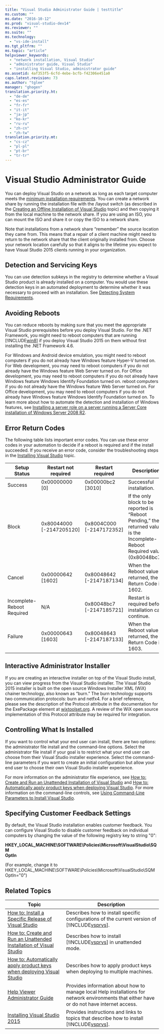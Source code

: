 ```yaml
---
title: "Visual Studio Administrator Guide | testtitle"
ms.custom: ""
ms.date: "2016-10-12"
ms.prod: "visual-studio-dev14"
ms.reviewer: ""
ms.suite: ""
ms.technology: 
  - "vs-ide-install"
ms.tgt_pltfrm: ""
ms.topic: "article"
helpviewer_keywords: 
  - "network installation, Visual Studio"
  - "administrator guide, Visual Studio"
  - "installing Visual Studio, administrator guide"
ms.assetid: 4af353f5-6cfd-4ebe-bcfb-f42306e451a0
caps.latest.revision: 73
ms.author: "tglee"
manager: "ghogen"
translation.priority.ht: 
  - "de-de"
  - "es-es"
  - "fr-fr"
  - "it-it"
  - "ja-jp"
  - "ko-kr"
  - "ru-ru"
  - "zh-cn"
  - "zh-tw"
translation.priority.mt: 
  - "cs-cz"
  - "pl-pl"
  - "pt-br"
  - "tr-tr"
---
```

# Visual Studio Administrator Guide
You can deploy Visual Studio on a network as long as each target computer meets the [minimum installation requirements](http://www.microsoft.com/visualstudio/eng/products/2013-editions). You can create a network share by running the installation file with the /layout switch (as described in the [Creating an Offline Installation of Visual Studio](../install/creating-an-offline-installation-of-visual-studio.md) topic) and then copying it from the local machine to the network share. If you are using an ISO, you can mount the ISO and share it or copy the ISO to a network share.  
  
 Note that installations from a network share “remember” the source location they came from. This means that a repair of a client machine might need to return to the network share that the client originally installed from. Choose your network location carefully so that it aligns to the lifetime you expect to have Visual Studio 2015 clients running in your organization.  
  
## Detection and Servicing Keys  
 You can use detection subkeys in the registry to determine whether a Visual Studio product is already installed on a computer. You would use these detection keys in an automated deployment to determine whether it was necessary to proceed with an installation.  See [Detecting System Requirements](../extensibility-internals/detecting-system-requirements.md).  
  
## Avoiding Reboots  
 You can reduce reboots by making sure that you meet the appropriate Visual Studio prerequisites before you deploy Visual Studio. For the .NET Framework, you might need to reboot computers that are running [!INCLUDE[win8](../code-quality/includes/win8_md.md)] if you deploy Visual Studio 2015 on them without first installing the .NET Framework 4.6.  
  
 For Windows and Android device emulation, you might need to reboot computers if you do not already have Windows feature Hyper-V turned on. For Web development, you may need to reboot computers if you do not already have the Windows feature Web Server turned on. For Office development, you may need to reboot computers if you do not already have Windows feature Windows Identify Foundation turned on. reboot computers if you do not already have the Windows feature Web Server turned on. For Office development, you may need to reboot computers if you do not already have Windows feature Windows Identify Foundation turned on. To learn more about how to automate the detection and installation of Windows features, see [Installing a server role on a server running a Server Core installation of Windows Server 2008 R2](https://technet.microsoft.com/library/ee441260(v=ws.10).aspx).  
  
## Error Return Codes  
 The following table lists important error codes. You can use these error codes in your automation to decide if a reboot is required and if the install succeeded. If you receive an error code, consider the troubleshooting steps in the [Installing Visual Studio](../install/installing-visual-studio-2015.md#installing) topic.  
  
|Setup Status|Restart not required|Restart required|Description|  
|------------------|--------------------------|----------------------|-----------------|  
|Success|0x00000000 [0]|0x00000bc2 [3010]|Successful installation.|  
|Block|0x80044000 [-2147205120]|0x8004C000 [-2147172352]|If the only block to be reported is “Reboot Pending,” the returned value is the Incomplete-Reboot Required value (0x80048bc7).|  
|Cancel|0x00000642 [1602]|0x80048642 [-2147187134]|When the Reboot value is returned, the Return Code is 1602.|  
|Incomplete-Reboot Required|N/A|0x80048bc7 [-2147185721]|Restart is required before installation can continue.|  
|Failure|0x00000643 [1603]|0x80048643 [-2147187133]|When the Reboot value is returned, the Return Code is 1603.|  
  
## Interactive Administrator Installer  
 If you are creating an interactive installer on top of the Visual Studio install, you can view progress from the Visual Studio installer. The Visual Studio 2015 installer is built on the open source Windows Installer XML (WiX) chainer technology, also known as “burn.” The burn technology supports two communication protocols: burn and netfx4. For a brief reference, please see the description of the Protocol attribute in the documentation for the ExePackage element at [wixtoolset.org](http://wixtoolset.org/). A review of the WiX open source implementation of this Protocol attribute may be required for integration.  
  
## Controlling What Is Installed  
 If you want to control what your end user can install, there are two options: the administrator file install and the command-line options. Select the administrator file install if your goal is to restrict what your end user can choose from their Visual Studio installer experience. Select the command-line parameters if you want to create an initial configuration but allow your end user to choose their own Visual Studio installer experience.  
  
 For more information on the administrator file experience, see [How to: Create and Run an Unattended Installation of Visual Studio](../install/how-to--create-and-run-an-unattended-installation-of-visual-studio.md) and [How to: Automatically apply product keys when deploying Visual Studio](../install/how-to--automatically-apply-product-keys-when-deploying-visual-studio.md).  For more information on the command-line controls, see [Using Command-Line Parameters to Install Visual Studio](../install/using-command-line-parameters-to-install-visual-studio.md).  
  
## Specifying Customer Feedback Settings  
 By default, the Visual Studio installation enables customer feedback. You can configure Visual Studio to disable customer feedback on individual computers by changing the value of the following registry key to string "0":  
  
 **HKEY_LOCAL_MACHINE\SOFTWARE\Policies\Microsoft\VisualStudio\SQM**  
**OptIn**  
  
 (For example, change it to HKEY_LOCAL_MACHINE\SOFTWARE\Policies\Microsoft\VisualStudio\SQM OptIn="0")  
  
## Related Topics  
  
|Topic|Description|  
|-----------|-----------------|  
|[How to: Install a Specific Release of Visual Studio](../install/how-to--install-a-specific-release-of-visual-studio.md)|Describes how to install specific configurations of the current version of  [!INCLUDE[vsprvs](../code-quality/includes/vsprvs_md.md)].|  
|[How to: Create and Run an Unattended Installation of Visual Studio](../install/how-to--create-and-run-an-unattended-installation-of-visual-studio.md)|Describes how to install [!INCLUDE[vsprvs](../code-quality/includes/vsprvs_md.md)] in unattended mode.|  
|[How to: Automatically apply product keys when deploying Visual Studio](../install/how-to--automatically-apply-product-keys-when-deploying-visual-studio.md)|Describes how to apply product keys when deploying to multiple machines.|  
|[Help Viewer Administrator Guide](../ide/help-viewer-administrator-guide.md)|Provides information about  how to manage local Help installations for network environments that either have or do not have internet access.|  
|[Installing Visual Studio 2015](../install/installing-visual-studio-2015.md)|Provides instructions and  links to topics that describe how to install [!INCLUDE[vsprvs](../code-quality/includes/vsprvs_md.md)].|